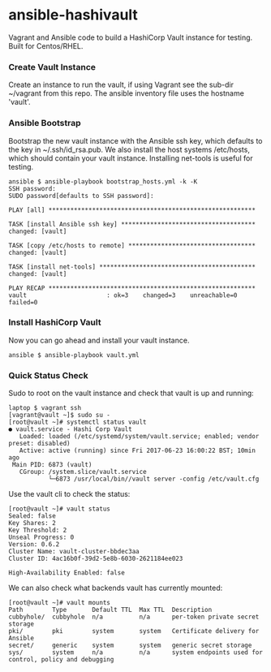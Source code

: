 # ansible-hashivault
Vagrant and Ansible code to build a HashiCorp Vault instance for testing.   Built for Centos/RHEL.

### Create Vault Instance
Create an instance to run the vault, if using Vagrant see the sub-dir ~/vagrant from this repo.   The ansible inventory file uses the hostname 'vault'.

### Ansible Bootstrap
Bootstrap the new vault instance with the Ansible ssh key, which defaults to the key in ~/.ssh/id_rsa.pub.   We also install the host systems /etc/hosts, which should contain your vault instance.   Installing net-tools is useful for testing.
```
ansible $ ansible-playbook bootstrap_hosts.yml -k -K
SSH password: 
SUDO password[defaults to SSH password]: 

PLAY [all] *********************************************************

TASK [install Ansible ssh key] *************************************
changed: [vault]

TASK [copy /etc/hosts to remote] ***********************************
changed: [vault]

TASK [install net-tools] *******************************************
changed: [vault]

PLAY RECAP *********************************************************
vault                      : ok=3    changed=3    unreachable=0    failed=0
```

### Install HashiCorp Vault
Now you can go ahead and install your vault instance.
```
ansible $ ansible-playbook vault.yml
```

### Quick Status Check
Sudo to root on the vault instance and check that vault is up and running:
```
laptop $ vagrant ssh 
[vagrant@vault ~]$ sudo su -
[root@vault ~]# systemctl status vault
● vault.service - Hashi Corp Vault
   Loaded: loaded (/etc/systemd/system/vault.service; enabled; vendor preset: disabled)
   Active: active (running) since Fri 2017-06-23 16:00:22 BST; 10min ago
 Main PID: 6873 (vault)
   CGroup: /system.slice/vault.service
           └─6873 /usr/local/bin//vault server -config /etc/vault.cfg
```
Use the vault cli to check the status:
```
[root@vault ~]# vault status
Sealed: false
Key Shares: 2
Key Threshold: 2
Unseal Progress: 0
Version: 0.6.2
Cluster Name: vault-cluster-bbdec3aa
Cluster ID: 4ac16b0f-39d2-5e8b-6030-2621184ee023

High-Availability Enabled: false
```

We can also check what backends vault has currently mounted:
```
[root@vault ~]# vault mounts
Path        Type       Default TTL  Max TTL  Description
cubbyhole/  cubbyhole  n/a          n/a      per-token private secret storage
pki/        pki        system       system   Certificate delivery for Ansible
secret/     generic    system       system   generic secret storage
sys/        system     n/a          n/a      system endpoints used for control, policy and debugging
```
